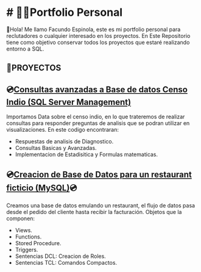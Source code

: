 # # 👩‍🚀Portfolio Personal
👋Hola! Me llamo Facundo Espinola, este es mi portfolio personal para reclutadores o cualquier interesado en los proyectos.
En Este Repositorio tiene como objetivo conservar todos los proyectos que estaré realizando entorno a SQL. 

## 📝PROYECTOS

## 💿[Consultas avanzadas a Base de datos Censo Indio (SQL Server Management)](https://github.com/Jfaccu/SQL-Projects/tree/main/Proyecto%20SQL%20Tareas%20Analisis)
Importamos Data sobre el censo indio, en lo que trateremos de realizar consultas para responder preguntas de analisis que se podran utilizar en visualizaciones.
En este codigo encontraran:
- Respuestas de analisis de Diagnostico.
- Consultas Basicas y Avanzadas.
- Implementacion de Estadisitica y Formulas matematicas.


## 💿[Creacion de Base de Datos para un restaurant ficticio (MySQL)](https://github.com/Jfaccu/SQL-Projects/tree/main/1_Proyecto_Base_de_datos_MySQL)💿
Creamos una base de datos emulando un restaurant, el flujo de datos pasa desde el pedido del cliente hasta recibir la facturación. 
Objetos que la componen:
- Views.
- Functions.
- Stored Procedure.
- Triggers.
- Sentencias DCL: Creacion de Roles.
- Sentencias TCL: Comandos Compactos.
